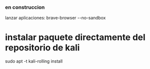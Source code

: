 ### en construccion
lanzar aplicaciones:
brave-browser --no-sandbox

# instalar paquete directamente del repositorio de kali
sudo apt -t kali-rolling install <paquete>


